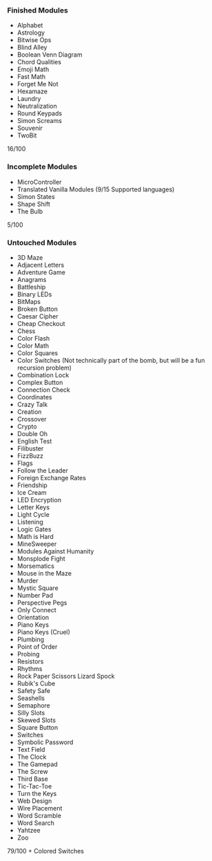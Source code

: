 ### Finished Modules
- Alphabet
- Astrology
- Bitwise Ops
- Blind Alley
- Boolean Venn Diagram
- Chord Qualities
- Emoji Math
- Fast Math
- Forget Me Not
- Hexamaze
- Laundry
- Neutralization
- Round Keypads
- Simon Screams
- Souvenir
- TwoBit

16/100

### Incomplete Modules
- MicroController
- Translated Vanilla Modules (9/15 Supported languages)
- Simon States
- Shape Shift
- The Bulb

5/100

### Untouched Modules
- 3D Maze
- Adjacent Letters
- Adventure Game
- Anagrams
- Battleship
- Binary LEDs
- BitMaps
- Broken Button
- Caesar Cipher
- Cheap Checkout
- Chess
- Color Flash
- Color Math
- Color Squares
- Color Switches (Not technically part of the bomb, but will be a fun recursion problem)
- Combination Lock
- Complex Button
- Connection Check
- Coordinates
- Crazy Talk
- Creation
- Crossover
- Crypto
- Double Oh
- English Test
- Filibuster
- FizzBuzz
- Flags
- Follow the Leader
- Foreign Exchange Rates
- Friendship
- Ice Cream
- LED Encryption
- Letter Keys
- Light Cycle
- Listening
- Logic Gates
- Math is Hard
- MineSweeper
- Modules Against Humanity
- Monsplode Fight
- Morsematics
- Mouse in the Maze
- Murder
- Mystic Square
- Number Pad
- Perspective Pegs
- Only Connect
- Orientation
- Piano Keys
- Piano Keys (Cruel)
- Plumbing
- Point of Order
- Probing
- Resistors
- Rhythms
- Rock Paper Scissors Lizard Spock
- Rubik's Cube
- Safety Safe
- Seashells
- Semaphore
- Silly Slots
- Skewed Slots
- Square Button
- Switches
- Symbolic Password
- Text Field
- The Clock
- The Gamepad
- The Screw
- Third Base
- Tic-Tac-Toe
- Turn the Keys
- Web Design
- Wire Placement
- Word Scramble
- Word Search
- Yahtzee
- Zoo

79/100 + Colored Switches
